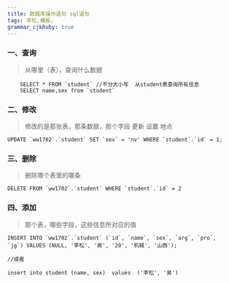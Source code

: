 ```yaml
---
title: 数据库操作语句 sql语句
tags: 李松,模板,
grammar_cjkRuby: true
---
```


###  一、查询
>从哪里（表），查询什么数据
```
    SELECT * FROM `student` //不分大小写  从student表查询所有信息
    SELECT name,sex from `student`
```
### 二、修改
>修改的是那张表，那条数据，那个字段   更新   设置  地点
```
UPDATE `ww1702`.`student` SET `sex` = 'nv' WHERE `student`.`id` = 1;
```

### 三、删除
>删除哪个表里的哪条
```
DELETE FROM `ww1702`.`student` WHERE `student`.`id` = 2
```

### 四、添加
>那个表，哪些字段，这些信息所对应的值
```
INSERT INTO `ww1702`.`student` (`id`, `name`, `sex`, `arg`, `pro`, `jg`) VALUES (NULL, '李松', '男', '20', '机械', '山西');

//或者

insert into student (name, sex)  values  ('李松', '男')

```